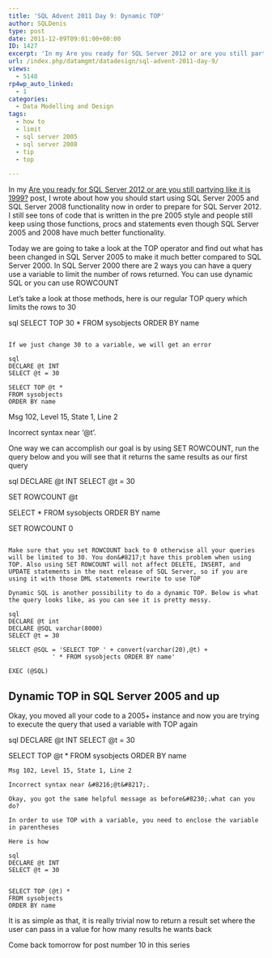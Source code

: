 ```yaml
---
title: 'SQL Advent 2011 Day 9: Dynamic TOP'
author: SQLDenis
type: post
date: 2011-12-09T09:01:00+00:00
ID: 1427
excerpt: 'In my Are you ready for SQL Server 2012 or are you still partying like it is 1999? post, I wrote about how you should start using SQL Server 2005 and SQL Server 2008 functionality now in order to prepare for SQL Server 2012. I still see tons of code tha&hellip;'
url: /index.php/datamgmt/datadesign/sql-advent-2011-day-9/
views:
  - 5148
rp4wp_auto_linked:
  - 1
categories:
  - Data Modelling and Design
tags:
  - how to
  - limit
  - sql server 2005
  - sql server 2008
  - tip
  - top

---
```

In my [Are you ready for SQL Server 2012 or are you still partying like it is 1999?][1] post, I wrote about how you should start using SQL Server 2005 and SQL Server 2008 functionality now in order to prepare for SQL Server 2012. I still see tons of code that is written in the pre 2005 style and people still keep using those functions, procs and statements even though SQL Server 2005 and 2008 have much better functionality.

Today we are going to take a look at the TOP operator and find out what has been changed in SQL Server 2005 to make it much better compared to SQL Server 2000. In SQL Server 2000 there are 2 ways you can have a query use a variable to limit the number of rows returned. You can use dynamic SQL or you can use ROWCOUNT

Let&#8217;s take a look at those methods, here is our regular TOP query which limits the rows to 30

sql
SELECT TOP 30 * 
FROM sysobjects
ORDER BY name
```

If we just change 30 to a variable, we will get an error

sql
DECLARE @t INT
SELECT @t = 30

SELECT TOP @t * 
FROM sysobjects
ORDER BY name
```

Msg 102, Level 15, State 1, Line 2
  
Incorrect syntax near &#8216;@t&#8217;.

One way we can accomplish our goal is by using SET ROWCOUNT, run the query below and you will see that it returns the same results as our first query

sql
DECLARE @t INT
SELECT @t = 30

SET ROWCOUNT @t

SELECT  * 
FROM sysobjects
ORDER BY name

SET ROWCOUNT 0
```

Make sure that you set ROWCOUNT back to 0 otherwise all your queries will be limited to 30. You don&#8217;t have this problem when using TOP. Also using SET ROWCOUNT will not affect DELETE, INSERT, and UPDATE statements in the next release of SQL Server, so if you are using it with those DML statements rewrite to use TOP

Dynamic SQL is another possibility to do a dynamic TOP. Below is what the query looks like, as you can see it is pretty messy.

sql
DECLARE @t int 
DECLARE @SQL varchar(8000)
SELECT @t = 30

SELECT @SQL = 'SELECT TOP ' + convert(varchar(20),@t) + 
			' * FROM sysobjects ORDER BY name'

EXEC (@SQL)
```

## Dynamic TOP in SQL Server 2005 and up

Okay, you moved all your code to a 2005+ instance and now you are trying to execute the query that used a variable with TOP again

sql
DECLARE @t INT
SELECT @t = 30

SELECT TOP @t * 
FROM sysobjects
ORDER BY name
```
Msg 102, Level 15, State 1, Line 2
  
Incorrect syntax near &#8216;@t&#8217;.

Okay, you got the same helpful message as before&#8230;.what can you do?

In order to use TOP with a variable, you need to enclose the variable in parentheses

Here is how

sql
DECLARE @t INT
SELECT @t = 30


SELECT TOP (@t) * 
FROM sysobjects
ORDER BY name
```
It is as simple as that, it is really trivial now to return a result set where the user can pass in a value for how many results he wants back

Come back tomorrow for post number 10 in this series

 [1]: /index.php/DataMgmt/DataDesign/are-you-ready-for-sql